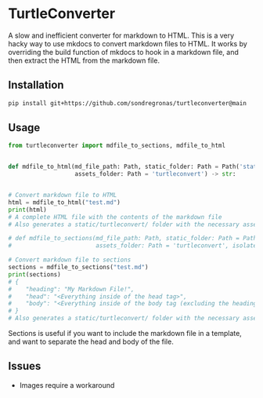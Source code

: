 # TurtleConverter

A slow and inefficient converter for markdown to HTML. This is a very hacky way to use mkdocs to convert markdown files
to HTML. It works by overriding the build function of mkdocs to hook in a markdown file, and then extract the HTML from
the markdown file.

## Installation

```bash
pip install git+https://github.com/sondregronas/turtleconverter@main
```

## Usage

```py
from turtleconverter import mdfile_to_sections, mdfile_to_html


def mdfile_to_html(md_file_path: Path, static_folder: Path = Path('static'),
                   assets_folder: Path = 'turtleconvert') -> str:


# Convert markdown file to HTML
html = mdfile_to_html("test.md")
print(html)
# A complete HTML file with the contents of the markdown file
# Also generates a static/turtleconvert/ folder with the necessary assets (javascripts, stylesheets, css)

# def mdfile_to_sections(md_file_path: Path, static_folder: Path = Path('static'),
#                        assets_folder: Path = 'turtleconvert', isolate_heading: bool = True) -> dict:

# Convert markdown file to sections
sections = mdfile_to_sections("test.md")
print(sections)
# {
#    "heading": "My Markdown File!",
#    "head": "<Everything inside of the head tag>",
#    "body": "<Everything inside of the body tag (excluding the heading)>"
# }
# Also generates a static/turtleconvert/ folder with the necessary assets (javascripts, stylesheets, css)
```

Sections is useful if you want to include the markdown file in a template, and want to separate the head and body of the
file.

## Issues

- Images require a workaround